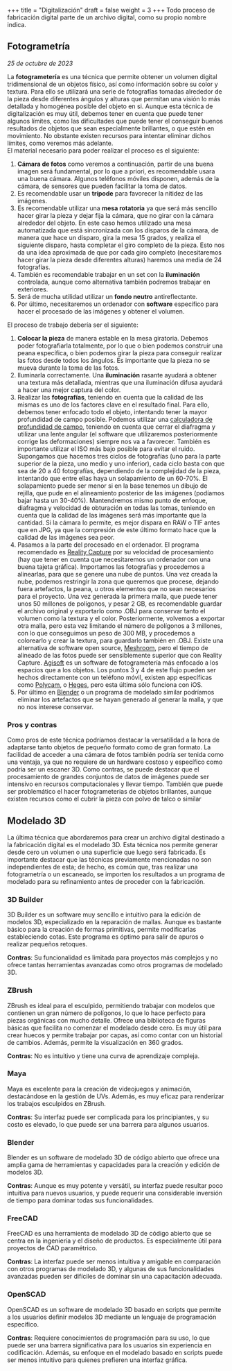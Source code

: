 +++
title = "Digitalización"
draft = false
weight = 3
+++
Todo proceso de fabricación digital parte de un archivo digital, como su propio nombre indica.

## Fotogrametría

*25 de octubre de 2023*

La **fotogrametería** es una técnica que permite obtener un volumen digital tridimensional de un objetos físico, así como información sobre su color y textura. Para ello se utilizará una serie de fotografías tomadas alrededor de la pieza desde diferentes ángulos y alturas que permitan una visión lo más detallada y homogénea posible del objeto en si. Aunque esta técnica de digitalización es muy útil, debemos tener en cuenta que puede tener algunos límites, como las dificultades que puede tener el conseguir buenos resultados de objetos que sean especialmente brillantes, o que estén en movimiento. No obstante existen recursos para intentar eliminar dichos límites, como veremos más adelante.  
El material necesario para poder realizar el proceso es el siguiente: 
1) **Cámara de fotos** como veremos a continuación, partir de una buena imagen será fundamental, por lo que a priori, es recomendable usara una buena cámara. Algunos teléfonos móviles disponen, además de la cámara, de sensores que pueden facilitar la toma de datos.
2) Es recomendable usar un **trípode** para favorecer la nitidez de las imágenes.
3) Es recomendable utilizar una **mesa rotatoria** ya que será más sencillo hacer girar la pieza y dejar fija la cámara, que no girar con la cámara alrededor del objeto. En este caso hemos utilizado una mesa automatizada que está sincronizada con los disparos de la cámara, de manera que hace un disparo, gira la mesa 15 grados, y realiza el siguiente disparo, hasta completar el giro completo de la pieza. Esto nos da una idea aproximada de que por cada giro completo (necesitaremos hacer girar la pieza desde diferentes alturas) haremos una media de 24 fotografías.
4) También es recomendable trabajar en un set con la **iluminación** controlada, aunque como alternativa también podremos trabajar en exteriores.
5) Será de mucha utilidad utilizar un **fondo neutro** antireflectante.
6) Por último, necesitaremos un ordenador con **software** específico para hacer el procesado de las imágenes y obtener el volumen.

El proceso de trabajo debería ser el siguiente: 
1) **Colocar la pieza** de manera estable en la mesa giratoria. Debemos poder fotografiarla totalmente, por lo que o bien podemos construir una peana específica, o bien podemos girar la pieza para conseguir realizar las fotos desde todos los ángulos. Es importante que la pieza no se mueva durante la toma de las fotos.
2) Iluminarla correctamente. Una **iluminación** rasante ayudará a obtener una textura más detallada, mientras que una iluminación difusa ayudará a hacer una mejor captura del color.
3) Realizar las **fotografías**, teniendo en cuenta que la calidad de las mismas es uno de los factores clave en el resultado final. Para ello, debemos tener enfocado todo el objeto, intentando tener la mayor profundidad de campo posible. Podemos utilizar una [calculadora de profundidad de campo](https://www.photopills.com/calculators/dof), teniendo en cuenta que cerrar el diafragma y utilizar una lente angular (el software que utilizaremos posteriormente corrige las deformaciones) siempre nos va a favorecer. También es importante utilizar el ISO más bajo posible para evitar el ruido. Supongamos que hacemos tres ciclos de fotografías (uno para la parte superior de la pieza, uno medio y uno inferior), cada ciclo basta con que sea de 20 a 40 fotografías, dependiendo de la complejidad de la pieza, intentando que entre ellas haya un solapamiento de un 60-70%. El solapamiento puede ser menor si en la base tenemos un dibujo de rejilla, que pude en el alineamiento posterior de las imágenes (podíamos bajar hasta un 30-40%). Mantendremos mismo punto de enfoque, diafragma y velocidad de obturación en todas las tomas, teniendo en cuenta que la calidad de las imágenes será más importante que la cantidad. Si la cámara lo permite, es mejor dispara en RAW o TIF antes que en JPG, ya que la compresión de este último formato hace que la calidad de las imágenes sea peor.
4) Pasamos a la parte del procesado en el ordenador. El programa recomendado es [Reality Capture](https://www.capturingreality.com/) por su velocidad de procesamiento (hay que tener en cuenta que necesitaremos un ordenador con una buena tajeta gráfica). Importamos las fotografías y procedemos a alinearlas, para que se genere una nube de puntos. Una vez creada la nube, podemos restringir la zona que queremos que procese, dejando fuera artefactos, la peana, u otros elementos que no sean necesarios para el proyecto. Una vez generada la primera malla, que puede tener unos 50 millones de polígonos, y pesar 2 GB, es recomendable guardar el archivo original y exportarlo como .OBJ para conservar tanto el volumen como la textura y el color. Posteriormente, volvemos a exportar otra malla, pero esta vez limitando el número de polígonos a 3 millones, con lo que conseguimos un peso de 300 MB, y procedemos a colorearlo y crear la textura, para guardarlo también en .OBJ. Existe una alternativa de software open source, [Meshroom](https://alicevision.org/#meshroom), pero el tiempo de alineado de las fotos puede ser sensiblemente superior que con Reality Capture. [Agisoft](https://www.agisoft.com/) es un software de fotogrametería más enfocado a los espacios  que a los objetos.
Los puntos 3 y 4 de este flujo pueden ser hechos directamente con un teléfono móvil, existen app específicas como [Polycam](https://poly.cam/), o [Heges](https://hege.sh/), pero esta última sólo funciona con iOS.
5) Por último en [Blender](https://www.blender.org/) o un programa de modelado similar podríamos eliminar los artefactos que se hayan generado  al generar la malla, y que no nos interese conservar.

### Pros y contras
Como pros de este técnica podríamos destacar la versatilidad a la hora de adaptarse tanto objetos de pequeño formato como de gran formato. La facilidad de acceder a una cámara de fotos también podría ser tenida como una ventaja, ya que no requiere de un hardware costoso y específico como podría ser un escaner 3D. Como contras, se puede destacar que el procesamiento de grandes conjuntos de datos de imágenes puede ser intensivo en recursos computacionales y llevar tiempo. También que puede ser problemático el hacer fotogrameterias de objetos brillantes, aunque existen recursos como el cubrir la pieza con polvo de talco o similar 

## Modelado 3D

La última técnica que abordaremos para crear un archivo digital destinado a la fabricación digital es el modelado 3D. Esta técnica nos permite generar desde cero un volumen o una superficie que luego será fabricada. Es importante destacar que las técnicas previamente mencionadas no son independientes de esta; de hecho, es común que, tras realizar una fotogrametría o un escaneado, se importen los resultados a un programa de modelado para su refinamiento antes de proceder con la fabricación.

### 3D Builder
3D Builder es un software muy sencillo e intuitivo para la edición de modelos 3D, especializado en la reparación de mallas. Aunque es bastante básico para la creación de formas primitivas, permite modificarlas estableciendo cotas. Este programa es óptimo para salir de apuros o realizar pequeños retoques.

**Contras**: Su funcionalidad es limitada para proyectos más complejos y no ofrece tantas herramientas avanzadas como otros programas de modelado 3D.

### ZBrush
ZBrush es ideal para el esculpido, permitiendo trabajar con modelos que contienen un gran número de polígonos, lo que lo hace perfecto para piezas orgánicas con mucho detalle. Ofrece una biblioteca de figuras básicas que facilita no comenzar el modelado desde cero. Es muy útil para crear huecos y permite trabajar por capas, así como contar con un historial de cambios. Además, permite la visualización en 360 grados.

**Contras**: No es intuitivo y tiene una curva de aprendizaje compleja.

### Maya
Maya es excelente para la creación de videojuegos y animación, destacándose en la gestión de UVs. Además, es muy eficaz para renderizar los trabajos esculpidos en ZBrush.

**Contras**: Su interfaz puede ser complicada para los principiantes, y su costo es elevado, lo que puede ser una barrera para algunos usuarios.

### Blender
Blender es un software de modelado 3D de código abierto que ofrece una amplia gama de herramientas y capacidades para la creación y edición de modelos 3D.

**Contras**: Aunque es muy potente y versátil, su interfaz puede resultar poco intuitiva para nuevos usuarios, y puede requerir una considerable inversión de tiempo para dominar todas sus funcionalidades.

### FreeCAD
FreeCAD es una herramienta de modelado 3D de código abierto que se centra en la ingeniería y el diseño de productos. Es especialmente útil para proyectos de CAD paramétrico.

**Contras**: La interfaz puede ser menos intuitiva y amigable en comparación con otros programas de modelado 3D, y algunas de sus funcionalidades avanzadas pueden ser difíciles de dominar sin una capacitación adecuada.

### OpenSCAD
OpenSCAD es un software de modelado 3D basado en scripts que permite a los usuarios definir modelos 3D mediante un lenguaje de programación específico.

**Contras**: Requiere conocimientos de programación para su uso, lo que puede ser una barrera significativa para los usuarios sin experiencia en codificación. Además, su enfoque en el modelado basado en scripts puede ser menos intuitivo para quienes prefieren una interfaz gráfica.

